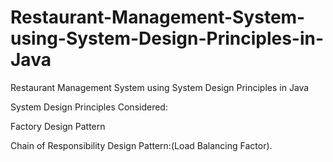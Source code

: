 # Restaurant-Management-System-using-System-Design-Principles-in-Java

Restaurant Management System using System Design Principles in Java

System Design Principles Considered:

Factory Design Pattern

Chain of Responsibility Design Pattern:(Load Balancing Factor).

